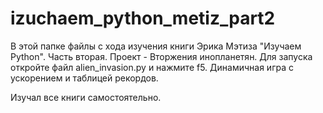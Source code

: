 # izuchaem_python_metiz_part2

В этой папке файлы с хода изучения книги Эрика Мэтиза "Изучаем Python".
Часть вторая. Проект - Вторжения инопланетян. Для запуска откройте файл alien_invasion.py и нажмите f5. 
Динамичная игра с ускорением и таблицей рекордов.


Изучал все книги самостоятельно.
